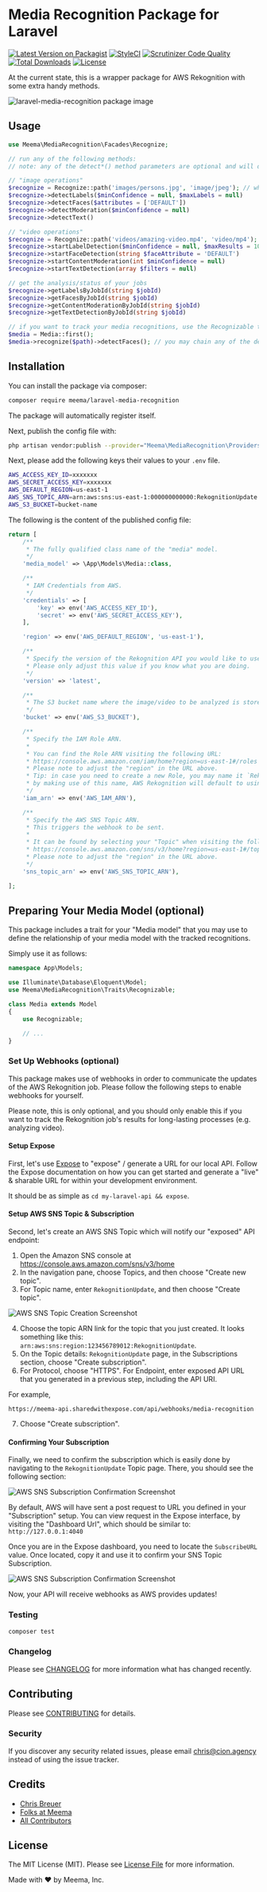 # Media Recognition Package for Laravel

[![Latest Version on Packagist](https://img.shields.io/packagist/v/meema/laravel-media-recognition.svg?style=flat-square)](https://packagist.org/packages/meema/laravel-media-recognition)
[![StyleCI](https://github.styleci.io/repos/227280228/shield?branch=main)](https://github.styleci.io/repos/227280228)
[![Scrutinizer Code Quality](https://scrutinizer-ci.com/g/meemalabs/laravel-media-recognition/badges/quality-score.png?b=main)](https://scrutinizer-ci.com/g/meemalabs/laravel-media-recognition/?branch=main)
[![Total Downloads](https://img.shields.io/packagist/dt/meema/laravel-media-recognition.svg?style=flat-square)](https://packagist.org/packages/meema/laravel-media-recognition)
[![License](https://img.shields.io/github/license/meemalabs/laravel-media-recognition.svg?style=flat-square)](https://github.com/meemalabs/laravel-media-recognition/blob/main/LICENSE.md)
<!-- [[![Test](https://github.com/meemalabs/laravel-media-recognition/workflows/Test/badge.svg?branch=main)](https://github.com/meemalabs/laravel-media-recognition/actions) -->
<!-- [[![Build Status](wip)](ghactions) -->

At the current state, this is a wrapper package for AWS Rekognition with some extra handy methods.

![laravel-media-recognition package image](https://banners.beyondco.de/Media%20Recognition.png?theme=light&packageManager=composer+require&packageName=meema%2Flaravel-media-recognition&pattern=architect&style=style_1&description=Easily+%26+quickly+recognize+the+content+of+your+images+%26+video+content&md=1&showWatermark=1&fontSize=100px&images=https%3A%2F%2Flaravel.com%2Fimg%2Flogomark.min.svg)

## Usage

``` php
use Meema\MediaRecognition\Facades\Recognize;

// run any of the following methods:
// note: any of the detect*() method parameters are optional and will default to config values

// "image operations"
$recognize = Recognize::path('images/persons.jpg', 'image/jpeg'); // while the $mimeType parameter is optional, it is recommended for performance reasons
$recognize->detectLabels($minConfidence = null, $maxLabels = null)
$recognize->detectFaces($attributes = ['DEFAULT'])
$recognize->detectModeration($minConfidence = null)
$recognize->detectText()

// "video operations"
$recognize = Recognize::path('videos/amazing-video.mp4', 'video/mp4');
$recognize->startLabelDetection($minConfidence = null, $maxResults = 1000)
$recognize->startFaceDetection(string $faceAttribute = 'DEFAULT')
$recognize->startContentModeration(int $minConfidence = null)
$recognize->startTextDetection(array $filters = null)

// get the analysis/status of your jobs
$recognize->getLabelsByJobId(string $jobId)
$recognize->getFacesByJobId(string $jobId)
$recognize->getContentModerationByJobId(string $jobId)
$recognize->getTextDetectionByJobId(string $jobId)

// if you want to track your media recognitions, use the Recognizable trait on your media model && run the included migration
$media = Media::first();
$media->recognize($path)->detectFaces(); // you may chain any of the detection methods
```

## Installation

You can install the package via composer:

```bash
composer require meema/laravel-media-recognition
```

The package will automatically register itself.

Next, publish the config file with:

```bash
php artisan vendor:publish --provider="Meema\MediaRecognition\Providers\MediaRecognitionServiceProvider" --tag="config"
```

Next, please add the following keys their values to your `.env` file.

```bash
AWS_ACCESS_KEY_ID=xxxxxxx
AWS_SECRET_ACCESS_KEY=xxxxxxx
AWS_DEFAULT_REGION=us-east-1
AWS_SNS_TOPIC_ARN=arn:aws:sns:us-east-1:000000000000:RekognitionUpdate
AWS_S3_BUCKET=bucket-name
```

The following is the content of the published config file:

```php
return [
    /**
     * The fully qualified class name of the "media" model.
     */
    'media_model' => \App\Models\Media::class,

    /**
     * IAM Credentials from AWS.
     */
    'credentials' => [
        'key' => env('AWS_ACCESS_KEY_ID'),
        'secret' => env('AWS_SECRET_ACCESS_KEY'),
    ],

    'region' => env('AWS_DEFAULT_REGION', 'us-east-1'),

    /**
     * Specify the version of the Rekognition API you would like to use.
     * Please only adjust this value if you know what you are doing.
     */
    'version' => 'latest',

    /**
     * The S3 bucket name where the image/video to be analyzed is stored.
     */
    'bucket' => env('AWS_S3_BUCKET'),

    /**
     * Specify the IAM Role ARN.
     *
     * You can find the Role ARN visiting the following URL:
     * https://console.aws.amazon.com/iam/home?region=us-east-1#/roles
     * Please note to adjust the "region" in the URL above.
     * Tip: in case you need to create a new Role, you may name it `Rekognition_Default_Role`
     * by making use of this name, AWS Rekognition will default to using this IAM Role.
     */
    'iam_arn' => env('AWS_IAM_ARN'),

    /**
     * Specify the AWS SNS Topic ARN.
     * This triggers the webhook to be sent.
     *
     * It can be found by selecting your "Topic" when visiting the following URL:
     * https://console.aws.amazon.com/sns/v3/home?region=us-east-1#/topics
     * Please note to adjust the "region" in the URL above.
     */
    'sns_topic_arn' => env('AWS_SNS_TOPIC_ARN'),

];
```

## Preparing Your Media Model (optional)

This package includes a trait for your "Media model" that you may use to define the relationship of your media model with the tracked recognitions.

Simply use it as follows:

```php
namespace App\Models;

use Illuminate\Database\Eloquent\Model;
use Meema\MediaRecognition\Traits\Recognizable;

class Media extends Model
{
    use Recognizable;

    // ...
}
```

### Set Up Webhooks (optional)

This package makes use of webhooks in order to communicate the updates of the AWS Rekognition job. Please follow the following steps to enable webhooks for yourself.

Please note, this is only optional, and you should only enable this if you want to track the Rekognition job's results for long-lasting processes (e.g. analyzing video).

#### Setup Expose

First, let's use [Expose](https://beyondco.de/docs/expose/getting-started/installation) to "expose" / generate a URL for our local API. Follow the Expose documentation on how you can get started and generate a "live" & sharable URL for within your development environment.

It should be as simple as `cd my-laravel-api && expose`.

#### Setup AWS SNS Topic & Subscription

Second, let's create an AWS SNS Topic which will notify our "exposed" API endpoint:

1. Open the Amazon SNS console at https://console.aws.amazon.com/sns/v3/home
2. In the navigation pane, choose Topics, and then choose "Create new topic".
3. For Topic name, enter `RekognitionUpdate`, and then choose "Create topic".

![AWS SNS Topic Creation Screenshot](https://i.imgur.com/4MKtfuY.png)

4. Choose the topic ARN link for the topic that you just created. It looks something like this: `arn:aws:sns:region:123456789012:RekognitionUpdate`.
5. On the Topic details: `RekognitionUpdate` page, in the Subscriptions section, choose "Create subscription".
6. For Protocol, choose "HTTPS". For Endpoint, enter exposed API URL that you generated in a previous step, including the API URI.

For example,
```
https://meema-api.sharedwithexpose.com/api/webhooks/media-recognition
```

7. Choose "Create subscription".

#### Confirming Your Subscription

Finally, we need to confirm the subscription which is easily done by navigating to the `RekognitionUpdate` Topic page. There, you should see the following section:

![AWS SNS Subscription Confirmation Screenshot](https://i.imgur.com/oTPwNen.png)

By default, AWS will have sent a post request to URL you defined in your "Subscription" setup. You can view request in the Expose interface, by visiting the "Dashboard Url", which should be similar to: `http://127.0.0.1:4040`

Once you are in the Expose dashboard, you need to locate the `SubscribeURL` value. Once located, copy it and use it to confirm your SNS Topic Subscription.

![AWS SNS Subscription Confirmation Screenshot](https://i.imgur.com/ECGIBUY.png)

Now, your API will receive webhooks as AWS provides updates!

### Testing

``` bash
composer test
```

### Changelog

Please see [CHANGELOG](CHANGELOG.md) for more information what has changed recently.

## Contributing

Please see [CONTRIBUTING](CONTRIBUTING.md) for details.

### Security

If you discover any security related issues, please email chris@cion.agency instead of using the issue tracker.

## Credits

- [Chris Breuer](https://github.com/Chris1904)
- [Folks at Meema](https://github.com/meemalabs)
- [All Contributors](../../contributors)

## License

The MIT License (MIT). Please see [License File](LICENSE.md) for more information.

Made with ❤️ by Meema, Inc.
